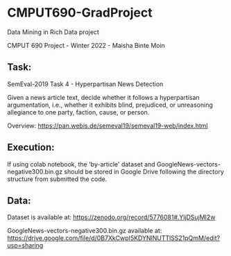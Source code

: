 # CMPUT690-GradProject
Data Mining in Rich Data project

CMPUT 690 Project - Winter 2022 - Maisha Binte Moin

## Task: 
SemEval-2019 Task 4 - Hyperpartisan News Detection

Given a news article text, decide whether it follows a hyperpartisan argumentation, i.e.,
whether it exhibits blind, prejudiced, or unreasoning allegiance to one party, faction, cause, or person.

Overview: https://pan.webis.de/semeval19/semeval19-web/index.html

## Execution:
If using colab notebook, the 'by-article' dataset and GoogleNews-vectors-negative300.bin.gz
should be stored in Google Drive following the directory structure from submitted the code.

## Data:
Dataset is available at:  https://zenodo.org/record/5776081#.YljDSujMI2w

GoogleNews-vectors-negative300.bin.gz available at: https://drive.google.com/file/d/0B7XkCwpI5KDYNlNUTTlSS21pQmM/edit?usp=sharing
